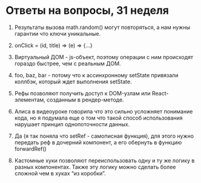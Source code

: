 # Ответы на вопросы, 31 неделя

1) Результаты вызова math.random() могут повторяться, а нам нужны гарантии что ключи уникальные.

2) onClick = (id, title) ⇒ (e) ⇒ {...}

3) Виртуальный ДОМ - js-объект, поэтому операции с ним происходят гораздо быстрее, чем с реальным ДОМ.

4) foo, baz, bar - потому что к ассинхронному setState привязали коллбэк, который ждет выполнения setState.

5) Рефы позволяют получить доступ к DOM-узлам или React-элементам, созданным в рендер-методе.

6) Алиса в видеоуроке говорила что это сильно усложняет понимание кода, но я подумала еще о том что такой способ использования нарушает принцип однопоточности данных.

7) Да (я так поняла что setRef - самописная функция), для этого нужно передать реф в дочерний компонент, а его обернуть в функцию forwardRef()

8) Кастомные хуки позволяют переиспользовать одну и ту же логику в разных компонентах. Также эту логику можно сделать более сложной чем в хуках “из коробки”.
